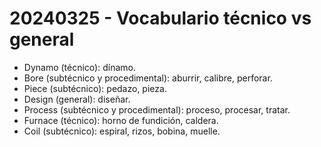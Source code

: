 # 20240325 - Vocabulario técnico vs general
- Dynamo (técnico): dínamo.
- Bore (subtécnico y procedimental): aburrir, calibre, perforar.
- Piece (subtécnico): pedazo, pieza.
- Design (general): diseñar.
- Process (subtécnico y procedimental): proceso, procesar, tratar.
- Furnace (técnico): horno de fundición, caldera.
- Coil (subtécnico): espiral, rizos, bobina, muelle.